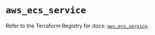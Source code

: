 # `aws_ecs_service`

Refer to the Terraform Registry for docs: [`aws_ecs_service`](https://registry.terraform.io/providers/hashicorp/aws/6.14.0/docs/resources/ecs_service).
